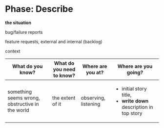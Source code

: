 # Phase: Describe

**the situation**

bug/failure reports

feature requests, external and internal (backlog)

context

| What do you know? | What do you need to know? | Where are you at? | Where are you going?                                                                   | 
|-------------------|---------------------------|-------------------|----------------------------------------------------------------------------------------|
| something seems wrong, obstructive in the world | the extent of it | observing, listening | <ul><li>initial story title,</li><li>**write down** description in top story</li></ul> |



